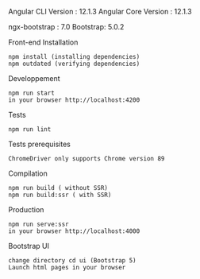 Angular CLI Version : 12.1.3
Angular Core Version : 12.1.3

ngx-bootstrap : 7.0
Bootstrap: 5.0.2


Front-end
Installation

    npm install (installing dependencies)
    npm outdated (verifying dependencies)

Developpement

    npm run start
    in your browser http://localhost:4200

Tests

    npm run lint

Tests prerequisites

    ChromeDriver only supports Chrome version 89

Compilation

    npm run build ( without SSR)
    npm run build:ssr ( with SSR)

Production

    npm run serve:ssr
    in your browser http://localhost:4000

Bootstrap UI

    change directory cd ui (Bootstrap 5)
    Launch html pages in your browser
